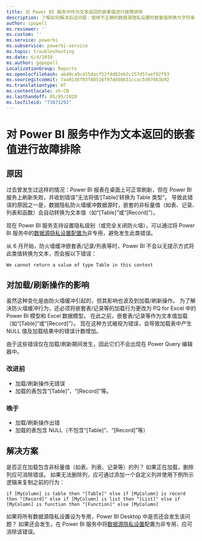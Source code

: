 ```yaml
---
title: 对 Power BI 服务中作为文本返回的嵌套值进行故障排除
description: 了解如何解决后述问题：使用不正确的数据源隐私设置时嵌套值转换为字符串
author: cpopell
ms.reviewer: ''
ms.custom: ''
ms.service: powerbi
ms.subservice: powerbi-service
ms.topic: troubleshooting
ms.date: 6/4/2019
ms.author: gepopell
LocalizationGroup: Reports
ms.openlocfilehash: ab40ca9c415dacf52f4d82eb2c157d57aef92f93
ms.sourcegitcommit: 7aa0136f93f88516f97ddd8031ccac5d07863b92
ms.translationtype: HT
ms.contentlocale: zh-CN
ms.lasthandoff: 05/05/2020
ms.locfileid: "73871292"
---
```

# <a name="troubleshooting-nested-values-returned-as-text-in-power-bi-service"></a>对 Power BI 服务中作为文本返回的嵌套值进行故障排除

## <a name="cause"></a>原因

过去曾发生过这样的情况：Power BI 报表在桌面上可正常刷新，但在 Power BI 服务上刷新失败，并收到错误“无法将值‘[Table]’转换为 Table 类型”。 导致此错误的原因之一是，数据隐私防火墙缓冲数据源时，嵌套的非标量值（如表、记录、列表和函数）会自动转换为文本值（如“[Table]”或“[Record]”）。

现在 Power BI 服务支持设置隐私级别（或完全关闭防火墙），可以通过将 Power BI 服务中的[数据源隐私设置配置为](https://powerbi.microsoft.com/blog/privacy-levels-for-cloud-data-sources/)非专用，避免发生此类错误。

从 6 月开始，防火墙缓冲嵌套表/记录/列表等时，Power BI 不会以无提示方式将此类值转换为文本，而会报以下错误： 

`We cannot return a value of type Table in this context`

## <a name="effect-on-loadrefresh"></a>对加载/刷新操作的影响

虽然这种变化是由防火墙缓冲引起的，但其影响也波及到加载/刷新操作。 为了解决防火墙缓冲行为，还必须将嵌套表/记录等的加载行为更改为 PQ for Excel 中的 Power BI 模型和 Excel 数据模型。 在此之前，嵌套表/记录等作为文本值加载（如“[Table]”或“[Record]”）。 现在这种方式被视为错误，会导致加载表中产生 NULL 值及加载结果中的错误计数增加。

由于这些错误仅在加载/刷新期间发生，因此它们不会出现在 Power Query 编辑器中。

### <a name="before"></a>改进前

- 加载/刷新操作无错误
- 加载的表包含“[Table]”、“[Record]”等。
 

### <a name="after"></a>晚于

- 加载/刷新操作出错
- 加载的表包含 NULL（不包含“[Table]”、“[Record]”等）
 

## <a name="resolution"></a>解决方案

是否正在加载包含非标量值（如表、列表、记录等）的列？
如果正在加载，删除列应可消除错误。
如果无法删除列，应可通过添加一个自定义列并使用下例所示逻辑来复制之前的行为：

`if [MyColumn] is table then "[Table]" else if [MyColumn] is record then "[Record]" else if [MyColumn] is list then "[List]" else if [MyColumn] is function then "[Function]" else [MyColumn]`

如果将所有数据源隐私设置设为专用，Power BI Desktop 中是否还会发生该问题？
如果还会发生，在 Power BI 服务中将[数据源隐私设置](https://powerbi.microsoft.com/blog/privacy-levels-for-cloud-data-sources/)配置为非专用，应可消除该错误。
